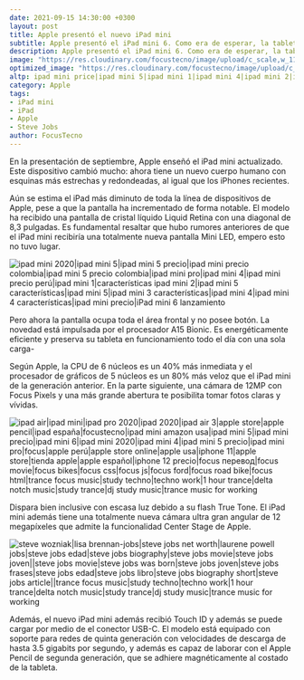 ```yaml
---
date: 2021-09-15 14:30:00 +0300
layout: post
title: Apple presentó el nuevo iPad mini
subtitle: Apple presentó el iPad mini 6. Como era de esperar, la tableta recibió un nuevo diseño, que no es diferente del iPad Air 4. Las diferencias radican en los colores la novedad estará disponible en oro, rosa, morado y gris.
description: Apple presentó el iPad mini 6. Como era de esperar, la tableta recibió un nuevo diseño, que no es diferente del iPad Air 4. Las diferencias radican en los colores la novedad estará disponible en oro, rosa, morado y gris.
image: "https://res.cloudinary.com/focustecno/image/upload/c_scale,w_1169/v1631705535/ipad-mini-6_r8zgfk.jpg"
optimized_image: "https://res.cloudinary.com/focustecno/image/upload/c_scale,w_414/v1631705535/ipad-mini-6_r8zgfk.jpg"
altp: ipad mini price|ipad mini 5|ipad mini 1|ipad mini 4|ipad mini 2|ipad mini 2020|ipad mini 6|ipad mini 8|apple usa|apple id|apple watch|apple store|apple méxico|apple icloud|apple colombia|apple id login|apple ipad mini|apple ipad pro|apple ipad 7th generation|apple ipad price|ipad air|ipad pro 2020|apple ipad 128gb wifi|apple ipad 8th generation
category: Apple
tags:
- iPad mini
- iPad
- Apple
- Steve Jobs 
author: FocusTecno
---
```


En la presentación de septiembre, Apple enseñó el iPad mini actualizado. Este dispositivo cambió mucho: ahora tiene un nuevo cuerpo humano con esquinas más estrechas y redondeadas, al igual que los iPhones recientes.

Aún se estima el iPad más diminuto de toda la línea de dispositivos de Apple, pese a que la pantalla ha incrementado de forma notable. El modelo ha recibido una pantalla de cristal líquido Liquid Retina con una diagonal de 8,3 pulgadas. Es fundamental resaltar que hubo rumores anteriores de que el iPad mini recibiría una totalmente nueva pantalla Mini LED, empero esto no tuvo lugar. 

![ipad mini 2020|ipad mini 5|ipad mini 5 precio|ipad mini precio colombia|ipad mini 5 precio colombia|ipad mini pro|ipad mini 4|ipad mini precio perú|ipad mini 1|características ipad mini 2|ipad mini 5 características|ipad mini 5|ipad mini 3 características|ipad mini 4|ipad mini 4 características|ipad mini precio|iPad mini 6 lanzamiento](https://res.cloudinary.com/focustecno/image/upload/c_scale,w_827/v1631700930/apple-presento-el-nuevo-ipad-mini-focustecno-com.jpg)

Pero ahora la pantalla ocupa toda el área frontal y no posee botón. La novedad está impulsada por el procesador A15 Bionic. Es energéticamente eficiente y preserva su tableta en funcionamiento todo el día con una sola carga-

Según Apple, la CPU de 6 núcleos es un 40% más inmediata y el procesador de gráficos de 5 núcleos es un 80% más veloz que el iPad mini de la generación anterior. En la parte siguiente, una cámara de 12MP con Focus Pixels y una más grande abertura te posibilita tomar fotos claras y vívidas.

![ipad air|ipad mini|ipad pro 2020|ipad 2020|ipad air 3|apple store|apple pencil|ipad españa|focustecno|ipad mini amazon usa|ipad mini 5|ipad mini precio|ipad mini 6|ipad mini 2020|ipad mini 4|ipad mini 5 precio|ipad mini pro|focus|apple perú|apple store online|apple usa|iphone 11|apple store|tienda apple|apple español|iphone 12 precio|focus перевод|focus movie|focus bikes|focus css|focus js|focus ford|focus road bike|focus html|trance focus music|study techno|techno work|1 hour trance|delta notch music|study trance|dj study music|trance music for working](https://res.cloudinary.com/focustecno/image/upload/v1631701033/apple-presento-el-nuevo-ipad-mini-focustecno-com-1.jpg)

Dispara bien inclusive con escasa luz debido a su flash True Tone. El iPad mini además tiene una totalmente nueva cámara ultra gran angular de 12 megapíxeles que admite la funcionalidad Center Stage de Apple. 

![steve wozniak|lisa brennan-jobs|steve jobs net worth|laurene powell jobs|steve jobs edad|steve jobs biography|steve jobs movie|steve jobs joven||steve jobs movie|steve jobs was born|steve jobs joven|steve jobs frases|steve jobs edad|steve jobs libro|steve jobs biography short|steve jobs article||trance focus music|study techno|techno work|1 hour trance|delta notch music|study trance|dj study music|trance music for working](https://res.cloudinary.com/focustecno/image/upload/v1631701077/apple-presento-el-nuevo-ipad-mini-focustecno-com-2.jpg)

Además, el nuevo iPad mini además recibió Touch ID y además se puede cargar por medio de el conector USB-C. El modelo está equipado con soporte para redes de quinta generación con velocidades de descarga de hasta 3.5 gigabits por segundo, y además es capaz de laborar con el Apple Pencil de segunda generación, que se adhiere magnéticamente al costado de la tableta.
